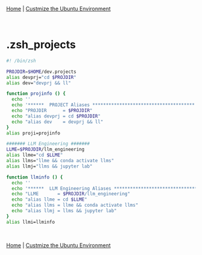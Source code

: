 [Home](README.md) | [Custmize the Ubuntu Environment](https://github.com/scott-knight/linux-on-windows-11/blob/main/customize-the-ubuntu-environment.md)

<br/>

# .zsh_projects
```zsh
#! /bin/zsh

PROJDIR=$HOME/dev.projects
alias devprj="cd $PROJDIR"
alias dev="devprj && ll"

function projinfo () {
  echo ''
  echo '******  PROJECT Aliases **************************************'
  echo "PROJDIR      = $PROJDIR"
  echo "alias devprj = cd $PROJDIR"
  echo "alias dev    = devprj && ll"
}
alias proji=projinfo

####### LLM Engineering #######
LLME=$PROJDIR/llm_engineering
alias llme="cd $LLME"
alias llms="llme && conda activate llms"
alias llmj="llms && jupyter lab"

function llminfo () {
  echo ''
  echo '******  LLM Engineering Aliases **************************************'
  echo "LLME       = $PROJDIR/llm_engineering"
  echo "alias llme = cd $LLME"
  echo "alias llms = llme && conda activate llms"
  echo "alias llmj = llms && jupyter lab"
}
alias llmi=llminfo
```

<br>

[Home](README.md) | [Custmize the Ubuntu Environment](https://github.com/scott-knight/linux-on-windows-11/blob/main/customize-the-ubuntu-environment.md)

